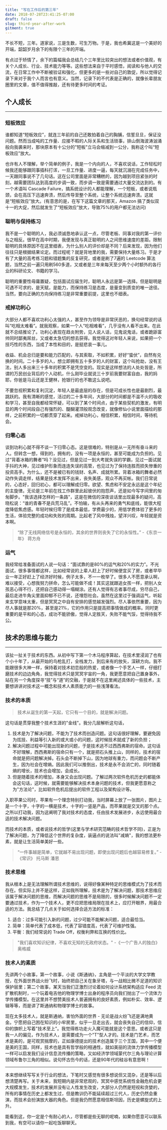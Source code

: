 ```yaml
---
title: "写在工作后的第三年"
date: 2018-07-28T23:41:25-07:00
draft: false 
slug: third-year-after-work
gitment: true
---
```

不长不短，三年。道家说，三是生数，可生万物。于是，我也希冀这是一个美好的开端，韶韶岁月余下的有限个三年的开端。

有点过于矫情了，余下的篇幅我会总结几个三年里比较突出的想法或者价值观，有关个人成长、行业、技术能力等等。这些想法来自于平时感悟，阅读和与他人的交流，在日常工作中不断被验证和强化，但更多的是一些对自己的敦促，所以觉得记录下来对于我个人而言也有意义。当然，记录下的不代表是正确的，就像长辈朋友圈里的文章，值不值得推敲，还有待更多时间的考证。

## 个人成长
***
### 短板效应
谁都知道“短板效应”，就连三年前的自己还敢拍着自己的胸脯，信誓旦旦，保证没问题。然而当成吨的工作量、应接不暇的人际关系和生活琐事，排山倒海波涛汹涌般向我袭来时，那块原本有十公分的"短板"立马会缩减到一公分，我称这个叫“短板效应”放大。

也许有人不理解，举个简单的例子，我是一个内向的人，不喜欢说话，工作轻松时候我还能够跟同事插科打诨，一旦工作量、进度一逼，每天就沉溺在完成任务中，一天跟同事说不了几句话。这在公司里面是非常糟糕的，因为越到项目紧张的时刻，越需要团队达到高度的步调一致，而步调一致是需要通过大量交流达到的。有一个术语叫 Cascade Failure，搞系统设计的人都能理解，一个短板，或者说瓶颈，会在高压下迅速奔溃，然后传导至整个系统，让整个系统迅速奔溃。这就是“短板效应”放大。(有意思的是，在写下这篇文章的那天，Amazon 搞了类似双十一的大促，然后就发生了“短板效应”放大，导致75%的用户都无法访问)

### 聪明与保持练习
我不是一个聪明的人，我必须诚恳地承认这一点，尽管老板、同事对我的第一评价与之相反。很早在高中时期，我便发现与真正聪明的人之间思维速度的差距。限制聪明的具体原因不在这里细表，为什么别人的评价却是不同？后来发现，因为他们往往只是根据结果论定。而过程呢？就是背地里的我，需要保持大量练习。于是才有了大量的高考练习题和错题集的反复研究，或者是刷了7遍的 Leetcode 算法题，当然之前一遍只用刷560多道，又或者是三年来每天至少两个小时额外的各行业的科研论文、书籍的学习。

聪明的重要性毋庸置疑，包括面试应届生时，聪明人永远是第一选择。但是聪明是可遇不可求的，是天赋，是能力，而保持练习是态度，是量变到质变的唯一途径。当然，要向正确的方向保持练习是非常重要前提，这里也不细表。

### 戒掉功利心
大部分人都不喜欢功利心太强的人，甚至作为领导是非常厌恶的，换句经常说的话叫“吃相太难看”。就我观察，如果一个人“吃相难看”，几乎没有人看不出来。在此就不总结推论了。功利心表现在趋炎附势，见人说人话，见鬼说鬼话，或者跪舔富帅同时鄙夷屌丝，又或者太急切的想去获得。我觉得这对年轻人来说，如果把一个技巧性的东西，当成了本性和目的，是挺悲哀一事儿。

收益、机会总归是要和能力匹配的，与其索取，不如积累，好好“蛰伏”，自然有兑换的时间。二十多岁的人，想立即拥有五十多岁的人的财富，这个叫抢劫，没有王法，别人多出来三十多年的积累不是凭空变的。现实是这样想法的人处处皆是，所谓的万民创业背后的个人动机，什么刚毕业就说三十岁前我要财富自由，我的妈耶，你爸是马云还是王健林，抢银行的也不敢这么说吧。

不要忽视积累和复利沉淀，年轻人是最底层的存在，但是可成长性也是最剧烈，最跳跃的。我有清晰的感觉，活过的二十多年间，大部分的时间都是不温不火的吸收和学习，甚至自我都经常怀疑，可以到了某个时间点，由于某些契机的激发，有明显的两个时间段自己有强烈的、醍醐灌顶般观念改变，就像修仙小说里面描绘的那样，之前积累的一切都贯穿了起来。戒掉功利心，相信积累，相信时间，等待机会。

### 归零心态
谈到功利心就不得不谈一下归零心态。这是很难的，特别是从一无所有奋斗来的人。但转念一想，得到的，拥有的，没有一项是永恒的，甚至可能成为负担的。见过“背着冰箱的舞者”吗？没见过，但是见过一到大考就失误的学霸，见过一面试就手抖的大神，见过维护形象而连连失误的高管，也见过为了保持连胜而损失惨重的投资高手。为什么，还不是被已有的钱财、名声、成就所累。背着冰箱的舞者必然动作失调走样，结果是技术发挥不出来，丧失美感，观众不再买帐。我们日常说的，心态好，回归初心，都可以理解成归零。欲望、焦虑和不安定永远是这个年纪的主旋律。无论是三年前在找工作群里此起彼伏的抱怨声，还是如今写字间里的匆匆脚步。"我该选择怎样的一条路"，这是在微信的深夜谈话里出现最多的疑问，高晓松说：“谁的青春不是兵荒马乱”。不怕输，有从头再来的勇气和底线，能很大程度降低焦虑感。年轻时候归零了是成本最低，学费最少的，用低学费体验了更多的生活，体验完整的成功和失败的周期。比起老了风中残烛，望洋兴叹，年轻就是资本啊。

> “除了无线网络信号是永恒的，其余的世界则丧失了它的永恒性。”
> -《东京一年》 蒋方舟

### 运气
我经常给准备面试的人说一句话：“面试靠的是80%的运气和20%的实力”。不光面试，很多事情都这样，比如经常说的上辈人赶上了好时候便宜买了房，或者早毕业一年正好赶上了经济好时候，例子太多，不一一枚举了。很多人不愿意承认啊，难以接受，心想我努力拼命，怎么可能做不成！其实这就跟追女孩一样，把别人女孩恶心得不行，还把自己感动得一塌糊涂。还有人觉得有志者事尽成，穷尽自己，最后走进牛角尖里面抑郁不已不说，还埋怨社会。虽然在这里过于强调运气，听起来玄学意味太重，但是冥冥之中自有安排的感觉越发强烈。尽人事依然重要，因为尽人事就是那20%，甚至是21%，它的作用只是提高把事情做成的概率。同时更重要的是平和的心态，成功不能骄傲，觉得人定胜天，失败不能气馁，觉得待我不公。

## 技术的思维与能力
***
该扯一扯关于技术的东西。从初中写下第一个木马程序算起，在技术里浸润了也有个小十年了，从最开始的鸟枪乱打，全栈发力，到后来有的放矢，深耕方向。我不能跟很多大神一样，保持着对技术初恋般的热爱，或者像一个手艺人一样，仔细打磨技术的边边角角，我觉得技术只是冥冥宇宙的一角，我更愿意把自己置身事外，站在另一个角度探寻“技”与“道”的交融，于是就不在这里阐述具体的一些技术，主要想讲讲对技术这一概念和技术人素质能力的一些浅薄看法。

### 技术的本质 
> 技术从诞生的第一天起，它只有一个目的，就是解决问题。

这句话是贯穿我整个技术生涯的"金线"。我分几层解析这句话，
1. 技术是为了解决问题，不能为了技术而创造问题。这句话很好理解，要避免因为炫技、利益等引入新的或大或小的问题，这时候技术就成了新的负担；
2. 解决问题过程中可能出现新的问题，于是技术逃不过西西弗斯的宿命。这句话不好理解，西西弗斯的宿命只有一个，就是把石头推上山，同样的，技术的宿命就是把问题解决掉。石头会不断掉下山，因为地球有重力，而问题会不断产生，因为社会在增熵。因此我们可以推倒出，技术是永不会消亡的，同时随着熵的增长，技术也会增加，会成长。
3. 但是随着技术的增加，本身又会出现问题。了解过两次软件危机历史的都能体会这句话，这时候，就需要能够解决技术本身问题的技术，但我更愿意称之为"方法论"，比如软件危机后提出的软件工程以及架构设计等。

入职苹果公司时，苹果有一个理念特别打动我，当时屏幕上放了一张图片，图片上是一个十字，十字的一横是技术，十字的一竖是产品，而苹果就是交叉的那个点。之所以打动我，因为这阐明了我对技术的态度，任由技术发展进步，永远使用最合适的技术解决问题。

而技术的本质，或者说技术的哲学(这里与学术研究范畴的技术哲学不同)，正是为了解决问题，为了降低这个世界的复杂度，装逼点的说法叫"减熵"，我的想法更朴素，就是让生活简单美好一些。

> “一件事越是简单，它就越不易出现问题，即使出现问题后也越容易修复。”
> -《常识》 托马斯 潘恩

### 技术思维
我从根本上是无法理解所谓技术思维的，说得好像某种特定的思维模式为了技术而存在。但实际上并不是这样，正如我所理解，技术是为了解决问题，那技术思维应该属于解决问题的思维，而解决问题的思维不是局限的，很多时候解决问题不一定要通过技术，作为一个技术人，更不应把思维局限在技术上，应打开眼界，用最合适的方法。我总结了几点关于如何选择合适方法的标准：

1. 适合：过多可能引入新的问题，过少可能不能解决问题，适合最恰当。
2. 简单：简单代表了成本低，代表了容错度高，代表了可维护性强。
3. 平衡：我们经常说的 Trade Off，权衡利弊和互换的性价比。

> "我们喜欢知识纪律，不喜欢无知的无政府状态。"
> -《一个广告人的独白》 奥格威

### 技术人的素质
先讲两个小故事，第一个故事，小说《斯通纳》，主角是一个平淡的大学文学教授，在外面世界战火纷飞时，始终把自己关在象牙塔，与一战相比微不足道的知识保护层里；第二个故事，某天当我们正激烈讨论着如何设计系统架构适应 Feed 流扩散机制时，一个玩着电吉他的物理学博士出身的程序员向我们抛出了一个流体力学传播模型。在这里并不想赞美技术人普遍拥有的良好素质，例如朴实、效率、逻辑等等，而是讲了斯通纳和物理学博士的故事。

现在太多技术人，就是斯通纳，害怕外面的世界 - 无论是战火纷飞还是满地黄金。宁愿把自己困在知识的小牢房里，似乎一旦走出去，就会丧失自己的信仰，信仰的旗帜上写着"技术至上"。我觉得练功走火入魔可能就是这个意思。或者这只是我一人的偏见，作为技术人，是需要成为一个"T"型人才的。技术是门艺术，而艺术是美的，是可观赏揣摩的，正如康德提出的技术创造属于三个王国，其中一个便是美的王国，同样，技术也是具有哲学般的相通性，就如美丽的流体力学传播模型一样可以启发我们设计信息流传播的策略，又如经济学领域蒙代尔三角与理论计算领域布鲁尔三角的相似。说句怀古伤今的话，还是90年代的硅谷有意思啊！

***
本来想继续写写关于行业的想法，下笔时又感觉有很多想说但又混杂，还是等以后想清楚再写。关于未来，我短期内是非常悲观的，冥冥中感觉系统性金融危机会更大规模发生，技术的发展并没有让人性发生改变，大部分人仍然是短视和贪婪的，所有的事情在历史上都发生过，但是教训仍不能延续超过三代人，历史仍然会重演，而技术会扮演放大器的角色。但是我仍然愿意相信斯坦因，历史是螺旋式的上升。

能看到这，你一定是个有耐心的人，尽管都是些无聊的呢喃，如果你愿意可以联系到我，有空可以请你一起吃饭聊聊天。
